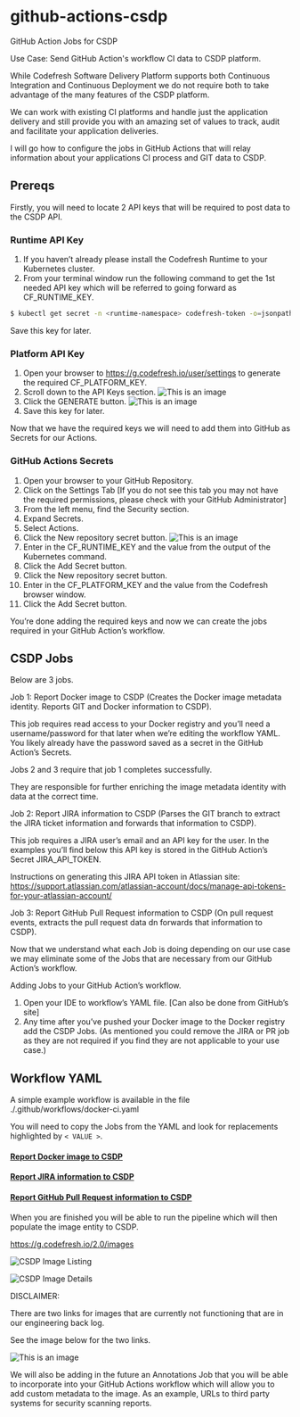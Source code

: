 # github-actions-csdp
GitHub Action Jobs for CSDP 

Use Case: Send GitHub Action's workflow CI data to CSDP platform.

While Codefresh Software Delivery Platform supports both Continuous Integration and Continuous Deployment we do not require both to take advantage of the many features of the CSDP platform.

We can work with existing CI platforms and handle just the application delivery and still provide you with an amazing set of values to track, audit and facilitate your application deliveries.

I will go how to configure the jobs in GitHub Actions that will relay information about your applications CI process and GIT data to CSDP.

## Prereqs

Firstly, you will need to locate 2 API keys that will be required to post data to the CSDP API.

### Runtime API Key

1. If you haven’t already please install the Codefresh Runtime to your Kubernetes cluster. 
1. From your terminal window run the following command to get the 1st needed API key which will be referred to going forward as CF_RUNTIME_KEY.
 ``` sh 
 $ kubectl get secret -n <runtime-namespace> codefresh-token -o=jsonpath='{.data.token}' | base64 --decode
 ```
Save this key for later.

### Platform API Key

1. Open your browser to https://g.codefresh.io/user/settings to generate the required CF_PLATFORM_KEY.
1. Scroll down to the API Keys section.
![This is an image](https://raw.githubusercontent.com/codefresh-contrib/github-actions-csdp/main/images/platform_api_key_creation_1.png)
1. Click the GENERATE button.
![This is an image](https://raw.githubusercontent.com/codefresh-contrib/github-actions-csdp/main/images/platform_api_key_creation_2.png)
1. Save this key for later.

Now that we have the required keys we will need to add them into GitHub as Secrets for our Actions.

### GitHub Actions Secrets

1. Open your browser to your GitHub Repository.
1. Click on the Settings Tab [If you do not see this tab you may not have the required permissions, please check with your GitHub Administrator]
1. From the left menu, find the Security section.
1. Expand Secrets.
1. Select Actions.
1. Click the New repository secret button. ![This is an image](https://raw.githubusercontent.com/codefresh-contrib/github-actions-csdp/main/images/github_actions_secrets.png)
1. Enter in the CF_RUNTIME_KEY and the value from the output of the Kubernetes command.
1. Click the Add Secret button.
1. Click the New repository secret button.
1. Enter in the CF_PLATFORM_KEY and the value from the Codefresh browser window.
1. Click the Add Secret button.

You’re done adding the required keys and now we can create the jobs required in your GitHub Action’s workflow.

## CSDP Jobs

Below are 3 jobs.

Job 1: Report Docker image to CSDP (Creates the Docker image metadata identity. Reports GIT and Docker information to CSDP).

This job requires read access to your Docker registry and you’ll need a username/password for that later when we’re editing the workflow YAML.  You likely already have the password saved as a secret in the GitHub Action’s Secrets.

Jobs 2 and 3 require that job 1 completes successfully.  

They are responsible for further enriching the image metadata identity with data at the correct time.

Job 2: Report JIRA information to CSDP (Parses the GIT branch to extract the JIRA ticket information and forwards that information to CSDP).

This job requires a JIRA user’s email and an API key for the user.  In the examples you’ll find below this API key is stored in the GitHub Action’s Secret JIRA_API_TOKEN.

Instructions on generating this JIRA API token in Atlassian site: https://support.atlassian.com/atlassian-account/docs/manage-api-tokens-for-your-atlassian-account/

Job 3: Report GitHub Pull Request information to CSDP (On pull request events, extracts the pull request data dn forwards that information to CSDP).

Now that we understand what each Job is doing depending on our use case we may eliminate some of the Jobs that are necessary from our GitHub Action’s workflow.

Adding Jobs to your GitHub Action’s workflow.

1. Open your IDE to workflow’s YAML file. [Can also be done from GitHub’s site]
2. Any time after you’ve pushed your Docker image to the Docker registry add the CSDP Jobs. (As mentioned you could remove the JIRA or PR job as they are not required if you find they are not applicable to your use case.)

## Workflow YAML

A simple example workflow is available in the file ./.github/workflows/docker-ci.yaml

You will need to copy the Jobs from the YAML and look for replacements highlighted by `< VALUE >`.

#### [Report Docker image to CSDP](https://github.com/codefresh-contrib/github-actions-csdp/blob/main/.github/docker-ci.yaml#L25-L55)
#### [Report JIRA information to CSDP](https://github.com/codefresh-contrib/github-actions-csdp/blob/main/.github/docker-ci.yaml#L57-L82)
#### [Report GitHub Pull Request information to CSDP](https://github.com/codefresh-contrib/github-actions-csdp/blob/add-blog-files/.github/docker-ci.yaml#L84-L105)

When you are finished you will be able to run the pipeline which will then populate the image entity to CSDP.

https://g.codefresh.io/2.0/images

![CSDP Image Listing](https://raw.githubusercontent.com/codefresh-contrib/github-actions-csdp/main/images/images_listing.png)

![CSDP Image Details](https://raw.githubusercontent.com/codefresh-contrib/github-actions-csdp/main/images/image_details.png)

DISCLAIMER:

There are two links for images that are currently not functioning that are in our engineering back log.  

See the image below for the two links.

![This is an image](https://raw.githubusercontent.com/codefresh-contrib/github-actions-csdp/main/images/missing_details.png)

We will also be adding in the future an Annotations Job that you will be able to incorporate into your GitHub Actions workflow which will allow you to add custom metadata to the image.  As an example, URLs to third party systems for security scanning reports.
